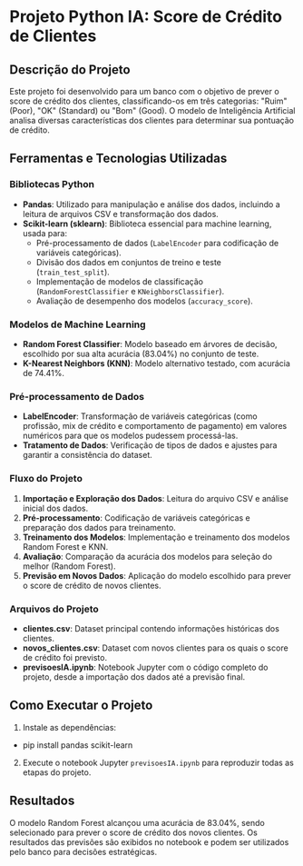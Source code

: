 # Projeto Python IA: Score de Crédito de Clientes

## Descrição do Projeto
Este projeto foi desenvolvido para um banco com o objetivo de prever o score de crédito dos clientes, classificando-os em três categorias: "Ruim" (Poor), "OK" (Standard) ou "Bom" (Good). O modelo de Inteligência Artificial analisa diversas características dos clientes para determinar sua pontuação de crédito.

## Ferramentas e Tecnologias Utilizadas

### Bibliotecas Python
- **Pandas**: Utilizado para manipulação e análise dos dados, incluindo a leitura de arquivos CSV e transformação dos dados.
- **Scikit-learn (sklearn)**: Biblioteca essencial para machine learning, usada para:
  - Pré-processamento de dados (`LabelEncoder` para codificação de variáveis categóricas).
  - Divisão dos dados em conjuntos de treino e teste (`train_test_split`).
  - Implementação de modelos de classificação (`RandomForestClassifier` e `KNeighborsClassifier`).
  - Avaliação de desempenho dos modelos (`accuracy_score`).

### Modelos de Machine Learning
- **Random Forest Classifier**: Modelo baseado em árvores de decisão, escolhido por sua alta acurácia (83.04%) no conjunto de teste.
- **K-Nearest Neighbors (KNN)**: Modelo alternativo testado, com acurácia de 74.41%.

### Pré-processamento de Dados
- **LabelEncoder**: Transformação de variáveis categóricas (como profissão, mix de crédito e comportamento de pagamento) em valores numéricos para que os modelos pudessem processá-las.
- **Tratamento de Dados**: Verificação de tipos de dados e ajustes para garantir a consistência do dataset.

### Fluxo do Projeto
1. **Importação e Exploração dos Dados**: Leitura do arquivo CSV e análise inicial dos dados.
2. **Pré-processamento**: Codificação de variáveis categóricas e preparação dos dados para treinamento.
3. **Treinamento dos Modelos**: Implementação e treinamento dos modelos Random Forest e KNN.
4. **Avaliação**: Comparação da acurácia dos modelos para seleção do melhor (Random Forest).
5. **Previsão em Novos Dados**: Aplicação do modelo escolhido para prever o score de crédito de novos clientes.

### Arquivos do Projeto
- **clientes.csv**: Dataset principal contendo informações históricas dos clientes.
- **novos_clientes.csv**: Dataset com novos clientes para os quais o score de crédito foi previsto.
- **previsoesIA.ipynb**: Notebook Jupyter com o código completo do projeto, desde a importação dos dados até a previsão final.

## Como Executar o Projeto
1. Instale as dependências:
- pip install pandas scikit-learn
2. Execute o notebook Jupyter `previsoesIA.ipynb` para reproduzir todas as etapas do projeto.

## Resultados
O modelo Random Forest alcançou uma acurácia de 83.04%, sendo selecionado para prever o score de crédito dos novos clientes. Os resultados das previsões são exibidos no notebook e podem ser utilizados pelo banco para decisões estratégicas.
